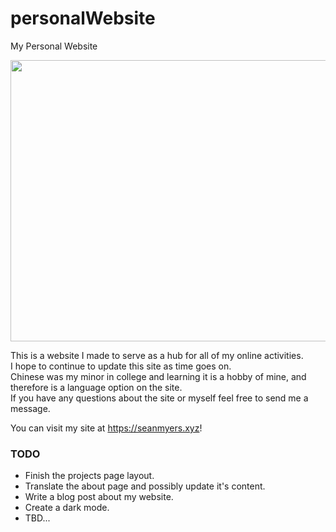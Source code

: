 # personalWebsite

My Personal Website



<img src="content/gif/website.gif" width="700" height="450">


This is a website I made to serve as a hub for all of my online activities.  
I hope to continue to update this site as time goes on.  
Chinese was my minor in college and learning it is a hobby of mine, and therefore is a language option on the site.  
If you have any questions about the site or myself feel free to send me a message.  

You can visit my site at https://seanmyers.xyz!  

### TODO
* Finish the projects page layout.
* Translate the about page and possibly update it's content.
* Write a blog post about my website.
* Create a dark mode.
* TBD...